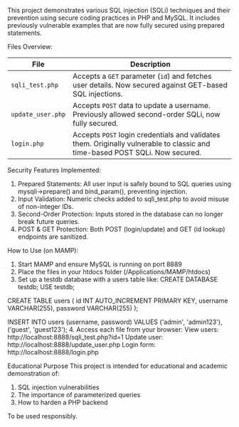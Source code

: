This project demonstrates various SQL injection (SQLi) techniques and their prevention using secure coding practices in PHP and MySQL.
It includes previously vulnerable examples that are now fully secured using prepared statements.

Files Overview:

| File              | Description                                                                                                                  |
| ----------------- | ---------------------------------------------------------------------------------------------------------------------------- |
| `sqli_test.php`   | Accepts a `GET` parameter (`id`) and fetches user details. Now secured against GET-based SQL injections.                     |
| `update_user.php` | Accepts `POST` data to update a username. Previously allowed second-order SQLi, now fully secured.                           |
| `login.php`       | Accepts `POST` login credentials and validates them. Originally vulnerable to classic and time-based POST SQLi. Now secured. |


Security Features Implemented: 
1. Prepared Statements: All user input is safely bound to SQL queries using mysqli->prepare() and bind_param(), preventing injection.
2. Input Validation: Numeric checks added to sqli_test.php to avoid misuse of non-integer IDs.
3. Second-Order Protection: Inputs stored in the database can no longer break future queries.
4. POST & GET Protection: Both POST (login/update) and GET (id lookup) endpoints are sanitized.

How to Use (on MAMP):
1. Start MAMP and ensure MySQL is running on port 8889
2. Place the files in your htdocs folder (/Applications/MAMP/htdocs)
3. Set up a testdb database with a users table like:
CREATE DATABASE testdb;
USE testdb;

CREATE TABLE users (
  id INT AUTO_INCREMENT PRIMARY KEY,
  username VARCHAR(255),
  password VARCHAR(255)
);

INSERT INTO users (username, password) VALUES ('admin', 'admin123'), ('guest', 'guest123');
4. Access each file from your browser:
View users: http://localhost:8888/sqli_test.php?id=1
Update user: http://localhost:8888/update_user.php
Login form: http://localhost:8888/login.php


Educational Purpose
This project is intended for educational and academic demonstration of:
1. SQL injection vulnerabilities
2. The importance of parameterized queries
3. How to harden a PHP backend

To be used responsibly.

